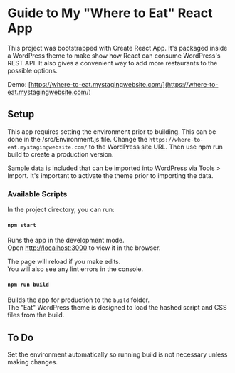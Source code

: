 # Guide to My "Where to Eat" React App

This project was bootstrapped with Create React App.  It's packaged inside a WordPress theme to make show how React can consume WordPress's REST API.  It also gives a convenient way to add more restaurants to the possible options. 

Demo: [https://where-to-eat.mystagingwebsite.com/](https://where-to-eat.mystagingwebsite.com/)

## Setup

This app requires setting the environment prior to building.  This can be done in the /src/Environment.js file.  Change the `https://where-to-eat.mystagingwebsite.com/` to the WordPress site URL.  Then use npm run build to create a production version.

Sample data is included that can be imported into WordPress via Tools > Import.  It's important to activate the theme prior to importing the data.

### Available Scripts

In the project directory, you can run:

#### `npm start`

Runs the app in the development mode.\
Open [http://localhost:3000](http://localhost:3000) to view it in the browser.

The page will reload if you make edits.\
You will also see any lint errors in the console.

#### `npm run build`

Builds the app for production to the `build` folder.\
The "Eat" WordPress theme is designed to load the hashed script and CSS files from the build.

## To Do

Set the environment automatically so running build is not necessary unless making changes.
